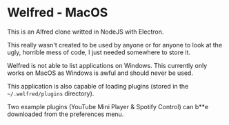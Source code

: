 # Welfred - MacOS

This is an Alfred clone writted in NodeJS with Electron.

This really wasn't created to be used by anyone or for anyone to look at the ugly, horrible mess of code, I just needed somewhere to store it.

Welfred is not able to list applications on Windows. This currently only works on MacOS as Windows is awful and should never be used. 

This application is also capable of loading plugins (stored in the `~/.welfred/plugins` directory).

Two example plugins (YouTube Mini Player & Spotify Control) can b**e downloaded from the preferences menu.